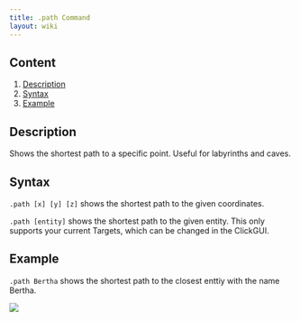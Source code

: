 ```yaml
---
title: .path Command
layout: wiki
---
```

## Content
  1. [Description](#description)
  2. [Syntax](#syntax)
  3. [Example](#example)

## Description
Shows the shortest path to a specific point. Useful for labyrinths and caves.

## Syntax
`.path [x] [y] [z]` shows the shortest path to the given coordinates.

`.path [entity]` shows the shortest path to the given entity. This only supports your current Targets, which can be changed in
the ClickGUI.

## Example
`.path Bertha` shows the shortest path to the closest enttiy with the name Bertha.

![](http://puu.sh/hKqwq/d74c8b17fa.png)
